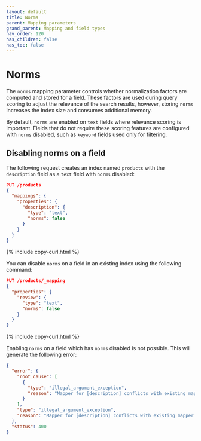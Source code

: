 ```yaml
---
layout: default
title: Norms
parent: Mapping parameters
grand_parent: Mapping and field types
nav_order: 120
has_children: false
has_toc: false
---
```


# Norms

The `norms` mapping parameter controls whether normalization factors are computed and stored for a field. These factors are used during query scoring to adjust the relevance of the search results, however, storing `norms` increases the index size and consumes additional memory.

By default, `norms` are enabled on `text` fields where relevance scoring is important. Fields that do not require these scoring features are configured with `norms` disabled, such as `keyword` fields used only for filtering.

## Disabling norms on a field

The following request creates an index named `products` with the `description` field as a `text` field with `norms` disabled:

```json
PUT /products
{
  "mappings": {
    "properties": {
      "description": {
        "type": "text",
        "norms": false
      }
    }
  }
}
```
{% include copy-curl.html %}

You can disable `norms` on a field in an existing index using the following command:

```json
PUT /products/_mapping
{
  "properties": {
    "review": {
      "type": "text",
      "norms": false
    }
  }
}
```
{% include copy-curl.html %}

Enabling `norms` on a field which has `norms` disabled is not possible. This will generate the following error:

```json
{
  "error": {
    "root_cause": [
      {
        "type": "illegal_argument_exception",
        "reason": "Mapper for [description] conflicts with existing mapper:\n\tCannot update parameter [norms] from [false] to [true]"
      }
    ],
    "type": "illegal_argument_exception",
    "reason": "Mapper for [description] conflicts with existing mapper:\n\tCannot update parameter [norms] from [false] to [true]"
  },
  "status": 400
}
```